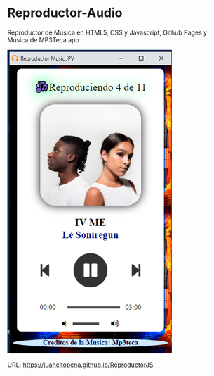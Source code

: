 # Reproductor-Audio
Reproductor de Musica en HTML5, CSS y Javascript, Github Pages y Musica de MP3Teca.app

![ ](PLAYLIST/ReproductorMusic2.png)

URL: https://juancitopena.github.io/ReproductorJS
